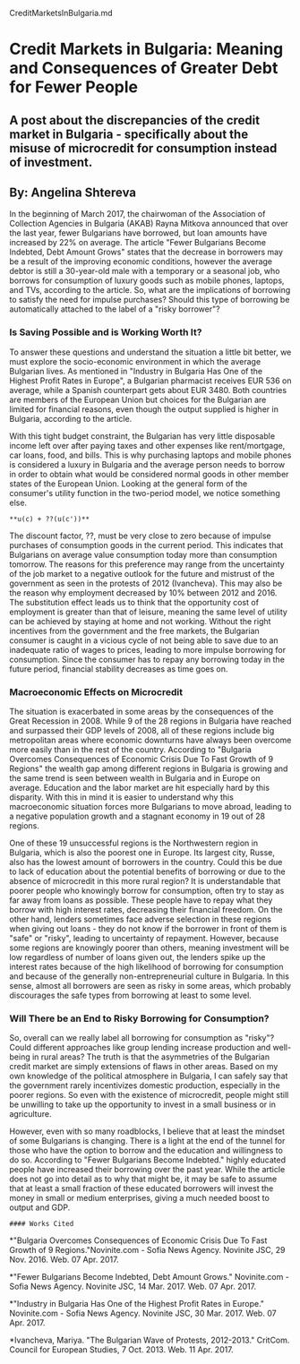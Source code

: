 CreditMarketsInBulgaria.md

# Credit Markets in Bulgaria: Meaning and Consequences of Greater Debt for Fewer People

## A post about the discrepancies of the credit market in Bulgaria - specifically about the misuse of microcredit for consumption instead of investment.

## By: Angelina Shtereva

In the beginning of March 2017, the chairwoman of the Association of Collection Agencies in Bulgaria (AKAB) Rayna Mitkova announced that over the last year, fewer Bulgarians have borrowed, but loan amounts have increased by 22% on average. The article "Fewer Bulgarians Become Indebted, Debt Amount Grows" states that the decrease in borrowers may be a result of the improving economic conditions, however the average debtor is still a 30-year-old male with a temporary or a seasonal job, who borrows for consumption of luxury goods such as mobile phones, laptops, and TVs, according to the article. So, what are the implications of borrowing to satisfy the need for impulse purchases? Should this type of borrowing be automatically attached to the label of a "risky borrower"?

### Is Saving Possible and is Working Worth It?

To answer these questions and understand the situation a little bit better, we must explore the socio-economic environment in which the average Bulgarian lives. As mentioned in "Industry in Bulgaria Has One of the Highest Profit Rates in Europe", a Bulgarian pharmacist receives EUR 536 on average, while a Spanish counterpart gets about EUR 3480. Both countries are members of the European Union but choices for the Bulgarian are limited for financial reasons, even though the output supplied is higher in Bulgaria, according to the article.

With this tight budget constraint, the Bulgarian has very little disposable income left over after paying taxes and other expenses like rent/mortgage, car loans, food, and bills. This is why purchasing laptops and mobile phones is considered a luxury in Bulgaria and the average person needs to borrow in order to obtain what would be considered normal goods in other member states of the European Union. Looking at the general form of the consumer's utility function in the two-period model, we notice something else.

```**u(c) + ??(u(c'))**```

The discount factor, ??, must be very close to zero because of impulse purchases of consumption goods in the current period. This indicates that Bulgarians on average value consumption today more than consumption tomorrow. The reasons for this preference may range from the uncertainty of the job market to a negative outlook for the future and mistrust of the government as seen in the protests of 2012 (Ivancheva). This may also be the reason why employment decreased by 10% between 2012 and 2016. The substitution effect leads us to think that the opportunity cost of employment is greater than that of leisure, meaning the same level of utility can be achieved by staying at home and not working. Without the right incentives from the government and the free markets, the Bulgarian consumer is caught in a vicious cycle of not being able to save due to an inadequate ratio of wages to prices, leading to more impulse borrowing for consumption. Since the consumer has to repay any borrowing today in the future period, financial stability decreases as time goes on.

### Macroeconomic Effects on Microcredit

The situation is exacerbated in some areas by the consequences of the Great Recession in 2008. While 9 of the 28 regions in Bulgaria have reached and surpassed their GDP levels of 2008, all of these regions include big metropolitan areas where economic downturns have always been overcome more easily than in the rest of the country. According to "Bulgaria Overcomes Consequences of Economic Crisis Due To Fast Growth of 9 Regions" the wealth gap among different regions in Bulgaria is growing and the same trend is seen between wealth in Bulgaria and in Europe on average. Education and the labor market are hit especially hard by this disparity. With this in mind it is easier to understand why this macroeconomic situation forces more Bulgarians to move abroad, leading to a negative population growth and a stagnant economy in 19 out of 28 regions.

One of these 19 unsuccessful regions is the Northwestern region in Bulgaria, which is also the poorest one in Europe. Its largest city, Russe, also has the lowest amount of borrowers in the country. Could this be due to lack of education about the potential benefits of borrowing or due to the absence of microcredit in this more rural region? It is understandable that poorer people who knowingly borrow for consumption, often try to stay as far away from loans as possible. These people have to repay what they borrow with high interest rates, decreasing their financial freedom. On the other hand, lenders sometimes face adverse selection in these regions when giving out loans - they do not know if the borrower in front of them is "safe" or "risky", leading to uncertainty of repayment. However, because some regions are knowingly poorer than others, meaning investment will be low regardless of number of loans given out, the lenders spike up the interest rates because of the high likelihood of borrowing for consumption and because of the generally non-entrepreneurial culture in Bulgaria. In this sense, almost all borrowers are seen as risky in some areas, which probably discourages the safe types from borrowing at least to some level.

### Will There be an End to Risky Borrowing for Consumption?

So, overall can we really label all borrowing for consumption as "risky"? Could different approaches like group lending increase production and well-being in rural areas? The truth is that the asymmetries of the Bulgarian credit market are simply extensions of flaws in other areas. Based on my own knowledge of the political atmosphere in Bulgaria, I can safely say that the government rarely incentivizes domestic production, especially in the poorer regions. So even with the existence of microcredit, people might still be unwilling to take up the opportunity to invest in a small business or in agriculture.

However, even with so many roadblocks, I believe that at least the mindset of some Bulgarians is changing. There is a light at the end of the tunnel for those who have the option to borrow and the education and willingness to do so. According to "Fewer Bulgarians Become Indebted." highly educated people have increased their borrowing over the past year. While the article does not go into detail as to why that might be, it may be safe to assume that at least a small fraction of these educated borrowers will invest the money in small or medium enterprises, giving a much needed boost to output and GDP.

```#### Works Cited```

*"Bulgaria Overcomes Consequences of Economic Crisis Due To Fast Growth of 9 Regions."Novinite.com - Sofia News Agency. Novinite JSC, 29 Nov. 2016. Web. 07 Apr. 2017.

*"Fewer Bulgarians Become Indebted, Debt Amount Grows." Novinite.com - Sofia News Agency. Novinite JSC, 14 Mar. 2017. Web. 07 Apr. 2017.

*"Industry in Bulgaria Has One of the Highest Profit Rates in Europe." Novinite.com - Sofia News Agency. Novinite JSC, 30 Mar. 2017. Web. 07 Apr. 2017.

*Ivancheva, Mariya. "The Bulgarian Wave of Protests, 2012-2013." CritCom. Council for European Studies, 7 Oct. 2013. Web. 11 Apr. 2017.
